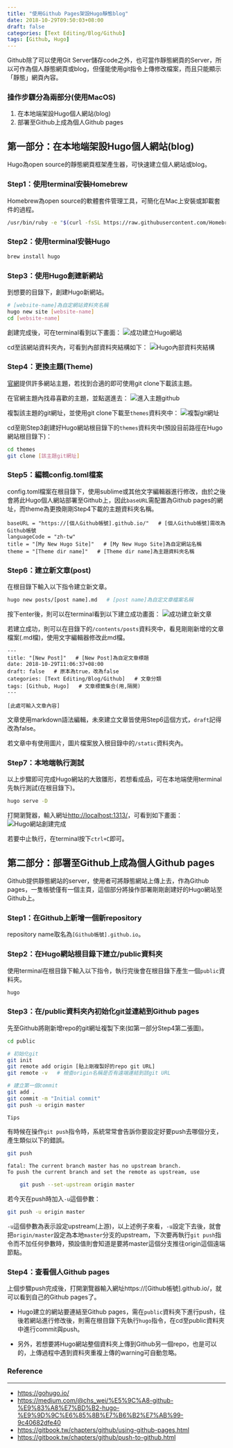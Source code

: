 ```yaml
---
title: "使用Github Pages架設Hugo靜態blog"
date: 2018-10-29T09:50:03+08:00
draft: false
categories: [Text Editing/Blog/Github]
tags: [Github, Hugo]
---
```


Github除了可以使用Git Server儲存code之外，也可當作靜態網頁的Server，所以可作為個人靜態網頁或blog，但僅能使用git指令上傳修改檔案，而且只能顯示「靜態」網頁內容。

### 操作步驟分為兩部分(使用MacOS)

1. 在本地端架設Hugo個人網站(blog)
2. 部署至Github上成為個人Github pages

## 第一部分：在本地端架設Hugo個人網站(blog)
Hugo為open source的靜態網頁框架產生器，可快速建立個人網站或blog。

### Step1：使用terminal安裝Homebrew
Homebrew為open source的軟體套件管理工具，可簡化在Mac上安裝或卸載套件的過程。

```bash
/usr/bin/ruby -e "$(curl -fsSL https://raw.githubusercontent.com/Homebrew/install/master/install)"
```

### Step2：使用terminal安裝Hugo

```bash
brew install hugo
```

### Step3：使用Hugo創建新網站
到想要的目錄下，創建Hugo新網站。

```bash
# [website-name]為自定網站資料夾名稱
hugo new site [website-name]
cd [website-name]
```

創建完成後，可在terminal看到以下畫面：
![成功建立Hugo網站](/18_10_29_github-pages-hugo/001.png)

cd至該網站資料夾內，可看到內部資料夾結構如下：
![Hugo內部資料夾結構](/18_10_29_github-pages-hugo/002.png)

### Step4：更換主題(Theme)
[官網](https://themes.gohugo.io/)提供許多網站主題，若找到合適的即可使用git clone下載該主題。

在官網主題內找尋喜歡的主題，並點選進去：
![進入主題github](/18_10_29_github-pages-hugo/003.png)

複製該主題的git網址，並使用git clone下載至`themes`資料夾中：
![複製git網址](/18_10_29_github-pages-hugo/004.png)

cd至剛Step3創建好Hugo網站根目錄下的`themes`資料夾中(預設目前路徑在Hugo網站根目錄下)：
```bash
cd themes
git clone [該主題git網址]
```

### Step5：編輯config.toml檔案
config.toml檔案在根目錄下，使用sublime或其他文字編輯器進行修改，由於之後會將此Hugo個人網站部署至Github上，因此`baseURL`需配置為Github pages的網址，而theme為更換剛剛Step4下載的主題資料夾名稱。

```text
baseURL = "https://[個人Github帳號].github.io/"   # [個人Github帳號]需改為Github帳號
languageCode = "zh-tw"
title = "[My New Hugo Site]"   # [My New Hugo Site]為自定網站名稱
theme = "[Theme dir name]"   # [Theme dir name]為主題資料夾名稱
```

### Step6：建立新文章(post)
在根目錄下輸入以下指令建立新文章。

```bash
hugo new posts/[post name].md   # [post name]為自定文章檔案名稱
```

按下enter後，則可以在terminal看到以下建立成功畫面：
![成功建立新文章](/18_10_29_github-pages-hugo/005.png)

若建立成功，則可以在目錄下的`/contents/posts`資料夾中，看見剛剛新增的文章檔案(.md檔)，使用文字編輯器修改此md檔。

```text
---
title: "[New Post]"   # [New Post]為自定文章標題
date: 2018-10-29T11:06:37+08:00
draft: false   # 原本為true，改為false
categories: [Text Editing/Blog/Github]   # 文章分類
tags: [Github, Hugo]   # 文章標籤集合(用,隔開)
---

[此處可輸入文章內容]
```

文章使用markdown語法編輯，未來建立文章皆使用Step6這個方式，`draft`記得改為false。

若文章中有使用圖片，圖片檔案放入根目錄中的`/static`資料夾內。

### Step7：本地端執行測試
以上步驟即可完成Hugo網站的大致雛形，若想看成品，可在本地端使用terminal先執行測試(在根目錄下)。

```bash
hugo serve -D
```

打開瀏覽器，輸入網址[http://localhost:1313/](http://localhost:1313/)，可看到如下畫面：
![Hugo網站創建完成](/18_10_29_github-pages-hugo/006.png)

若要中止執行，在terminal按下`ctrl+C`即可。

## 第二部分：部署至Github上成為個人Github pages
Github提供靜態網站的server，使用者可將靜態網站上傳上去，作為Github pages，一隻帳號僅有一個主頁，這個部分將操作部署剛剛創建好的Hugo網站至Github上。

### Step1：在Github上新增一個新repository
repository name取名為`[Github帳號].github.io`。

### Step2：在Hugo網站根目錄下建立/public資料夾
使用terminal在根目錄下輸入以下指令，執行完後會在根目錄下產生一個`public`資料夾。

```bash
hugo
```

### Step3：在/public資料夾內初始化git並連結到Github pages
先至Github將剛新增repo的git網址複製下來(如第一部分Step4第二張圖)。

```bash
cd public

# 初始化git
git init
git remote add origin [貼上剛複製好的repo git URL]
git remote -v   # 檢查origin名稱是否有遠端連結到該git URL

# 建立第一個commit
git add .
git commit -m "Initial commit"
git push -u origin master
```

`Tips`

有時候在操作`git push`指令時，系統常常會告訴你要設定好要push去哪個分支，產生類似以下的錯誤。

```bash
git push

fatal: The current branch master has no upstream branch.
To push the current branch and set the remote as upstream, use

	git push --set-upstream origin master
```

若今天在push時加入`-u`這個參數：

```bash
git push -u origin master
```

`-u`這個參數為表示設定upstream(上游)，以上述例子來看，`-u`設定下去後，就會把`origin/master`設定為本地`master`分支的upstream，下次要再執行`git push`指令而不加任何參數時，預設值則會知道是要將master這個分支推往origin這個遠端節點。

### Step4：查看個人Github pages
上個步驟push完成後，打開瀏覽器輸入網址https://[Github帳號].github.io/，就可以看到自己的Github pages了。

* Hugo建立的網站要連結至Github pages，需在`public`資料夾下進行push，往後若網站進行修改後，則需在根目錄下先執行`hugo`指令，在cd至public資料夾中進行commit與push。

* 另外，若想要將Hugo網站整個資料夾上傳到Github另一個repo，也是可以的，上傳過程中遇到資料夾重複上傳的warning可自動忽略。

### Reference
-----
* https://gohugo.io/
* https://medium.com/@chs_wei/%E5%9C%A8-github-%E9%83%A8%E7%BD%B2-hugo-%E9%9D%9C%E6%85%8B%E7%B6%B2%E7%AB%99-9c40682dfe40
* https://gitbook.tw/chapters/github/using-github-pages.html
* https://gitbook.tw/chapters/github/push-to-github.html